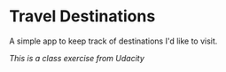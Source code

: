 # Travel Destinations

A simple app to keep track of destinations I'd like to visit.

_This is a class exercise from Udacity_
